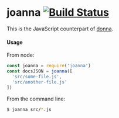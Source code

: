 # joanna [![Build Status](https://travis-ci.org/atom/joanna.svg?branch=master)](https://travis-ci.org/atom/joanna)

This is the JavaScript counterpart of [donna](https://github.com/atom/donna).

#### Usage

From node:

```js
const joanna = require('joanna')
const docsJSON = joanna([
  'src/some-file.js',
  'src/another-file.js'
])
```

From the command line:

```sh
$ joanna src/*.js
```
